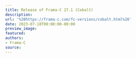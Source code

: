 ```yaml
---
title: Release of Frama-C 27.1 (Cobalt)
description:
url: '%20https://frama-c.com/fc-versions/cobalt.html%20'
date: 2023-07-18T00:00:00-00:00
preview_image:
featured:
authors:
- Frama-C
source:
---
```



